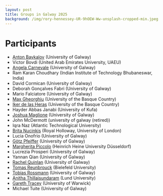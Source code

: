 ```yaml
---
layout: post
title: Groups in Galway 2025
background: /img/rory-hennessey-UR-9hOEW-Ww-unsplash-cropped-min.jpeg
---
```


# Participants

- [Anton Baykalov](https://anton-baykalov.github.io/) (University of Galway)
- Victor Bovdi (United Arab Emirates University, UAEU)
- [Angela Carnevale](https://angelacarnevale.github.io) (University of Galway)
- Ram Karan Choudhary (Indian Institute of Technology Bhubaneswar, India)
- David Cormican (University of Galway)
- Deborah Gonçalves Fabri (University of Galway)
- Mario Falciatore (University of Galway)
- [Max Gheorghiu](https://sites.google.com/view/maxgheorghiu/home) (University of the Basque Country)
- [Iker de las Heras](https://iker-delasheras.mozello.com/home/) (University of the Basque Country)
- Hayder Abbas Janabi (University of Kufa)
- [Joshua Maglione](https://joshmaglione.com/) (University of Galway)
- John McDermott (university of galway (retired))
- Iqra Naz (Atlantic Technological University)
- [Brita Nucinkis](https://www.ma.rhul.ac.uk/~uxah002/) (Royal Holloway, University of London)
- Lucia Onofrio (University of Galway)
- [Götz Pfeiffer](https://www.universityofgalway.ie/our-research/people/mathematical-statistical-sciences/goetzpfeiffer/) (University of Galway)
- [Margherita Piccolo](https://www.math.hhu.de/en/chairs-/-people-/-contact-persons/the-chairs-of-the-mathematical-institute/research-group-in-algebra-and-number-theory/team/dr-margherita-piccolo) (Heinrich Heine University Düsseldorf)
- Lucrezia Prosperi (University of Galway)
- Yannan Qian (University of Galway)
- [Rachel Quinlan](https://www.rkq.ie) (University of Galway)
- [Tomas Reunbrouck](https://ekvv.uni-bielefeld.de/pers_publ/publ/PersonDetail.jsp?personId=436959048) (Bielefeld University)
- [Tobias Rossmann](https://torossmann.github.io/) (University of Galway)
- [Anitha Thillaisundaram](https://www.lunduniversity.lu.se/lucat/user/40c60ced6eb85185431ffc505d8283a7) (Lund University)
- [Gareth Tracey](https://sites.google.com/view/gareth-tracey/home) (University of Warwick)
- Michael Tuite (University of Galway)
